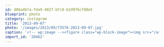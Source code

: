 ```yaml
---
id: d86a4bfa-fda9-4027-bfc8-b2d976cf08e5
blueprint: photo
category: instagram
title: '2013-09-07'
photo: '/images/2013/09/73576-2013-09-07.jpg'
caption: '<!-- wp:image --><figure class="wp-block-image"><img src="/assets/images/2013/09/73576-2013-09-07.jpg" /></figure><!-- /wp:image --><!-- wp:paragraph --><p>Solving team conflicts</p><!-- /wp:paragraph -->'
import_id: '20462'
---
```

